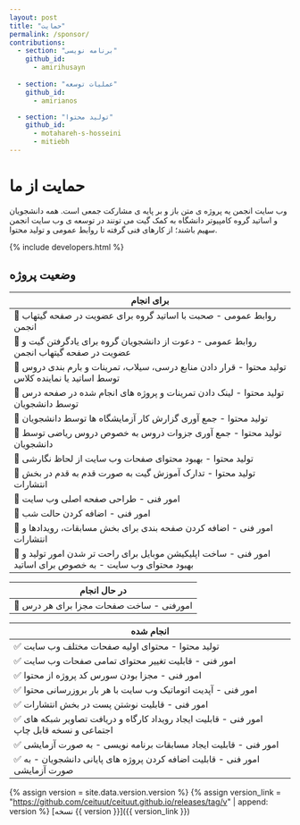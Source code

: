 ```yaml
---
layout: post
title: "حمایت"
permalink: /sponsor/
contributions:
  - section: "برنامه نویسی"
    github_id:
      - amirihusayn
    
  - section: "عملیات توسعه"
    github_id:
      - amirianos

  - section: "تولید محتوا"
    github_id:
      - motahareh-s-hosseini
      - mitiebh
---
```

# حمایت از ما

وب سایت انجمن یه پروژه ی متن باز و بر پایه ی مشارکت جمعی است. همه دانشجویان و اساتید گروه کامپیوتر دانشگاه به کمک گیت می تونند در توسعه ی وب سایت انجمن سهیم باشند؛ از کارهای فنی گرفته تا روابط عمومی و تولید محتوا.

{% include developers.html %}

## وضعیت پروژه

| برای انجام |
| ---------- |
| 🔷 روابط عمومی - صحبت با اساتید گروه برای عضویت در صفحه گیتهاب انجمن |
| 🔷 روابط عمومی - دعوت از دانشجویان گروه برای یادگرفتن گیت و عضویت در صفحه گیتهاب انجمن |
| 🔷 تولید محتوا - قرار دادن منابع درسی، سیلاب، تمرینات و بارم بندی دروس توسط اساتید یا نماینده کلاس |
| 🔷 تولید محتوا - لینک دادن تمرینات و پروژه های انجام شده در صفحه درس توسط دانشجویان |
| 🔷 تولید محتوا - جمع آوری گزارش کار آزمایشگاه ها توسط دانشجویان |
| 🔷 تولید محتوا - جمع آوری جزوات دروس به خصوص دروس ریاضی توسط دانشجویان |
| 🔷 تولید محتوا - بهبود محتوای صفحات وب سایت از لحاظ نگارشی |
| 🔷 تولید محتوا - تدارک آموزش گیت به صورت قدم به قدم در بخش انتشارات |
| 🔷 امور فنی - طراحی صفحه اصلی وب سایت |
| 🔷 امور فنی - اضافه کردن حالت شب |
| 🔷 امور فنی - اضافه کردن صفحه بندی برای بخش مسابقات، رویدادها و انتشارات |
| 🔷 امور فنی - ساخت اپلیکیشن موبایل برای راحت تر شدن امور تولید و بهبود محتوای وب سایت - به خصوص برای اساتید |

| در حال انجام |
| ------------ |
| 🔶 امورفنی - ساخت صفحات مجزا برای هر درس |

| انجام شده |
| --------- |
| ✅ تولید محتوا - محتوای اولیه صفحات مختلف وب سایت |
| ✅ امور فنی - قابلیت تغییر محتوای تمامی صفحات وب سایت |
| ✅ امور فنی - مجزا بودن سورس کد پروژه از محتوا |
| ✅ امور فنی - آپدیت اتوماتیک وب سایت با هر بار بروزرسانی محتوا |
| ✅ امور فنی - قابلیت نوشتن پست در بخش انتشارات |
| ✅  امور فنی - قابلیت ایجاد رویداد کارگاه و دریافت تصاویر شبکه های اجتماعی و نسخه قابل چاپ |
| ✅  امور فنی - قابلیت ایجاد مسابقات برنامه نویسی - به صورت آزمایشی |
| ✅  امور فنی - قابلیت اضافه کردن پروژه های پایانی دانشجویان - به صورت آزمایشی |

{% assign version = site.data.version.version %}
{% assign version_link = "https://github.com/ceituut/ceituut.github.io/releases/tag/v" | append: version %}
[نسخه {{ version }}]({{ version_link }})